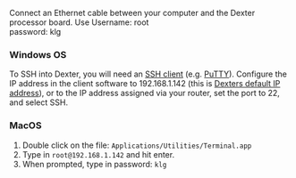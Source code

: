 Connect an Ethernet cable between your computer and the Dexter processor board.
Use
Username: root
<br>password: klg
### Windows OS
To SSH into Dexter, you will need an [SSH client](https://en.wikipedia.org/wiki/Comparison_of_SSH_clients) (e.g. [PuTTY](https://www.chiark.greenend.org.uk/~sgtatham/putty/)). Configure the IP address in the client software to 192.168.1.142 (this is [Dexters default IP address](Dexter-Networking)), or to the IP address assigned via your router, set the port to 22, and select SSH. 

### MacOS
1. Double click on the file: `Applications/Utilities/Terminal.app`
1. Type in `root@192.168.1.142`   and hit enter.
1. When prompted, type in password: `klg`